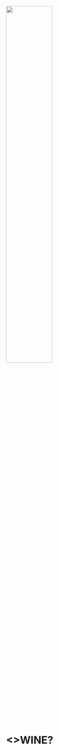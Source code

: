 <img src="https://www.howtogeek.com/wp-content/uploads/2012/02/wine-header.png?height=200p&trim=2,2,2,2" width="50%" >

# <>WINE?
  
